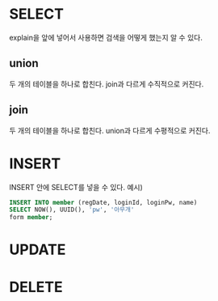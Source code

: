 # SELECT

explain을 앞에 넣어서 사용하면 검색을 어떻게 했는지 알 수 있다.
## union
두 개의 테이블을 하나로 합친다.
join과 다르게 수직적으로 커진다.

## join
두 개의 테이블을 하나로 합친다.
union과 다르게 수평적으로 커진다.

# INSERT

INSERT 안에 SELECT를 넣을 수 있다.
예시)
```SQL
INSERT INTO member (regDate, loginId, loginPw, name)
SELECT NOW(), UUID(), 'pw', '아무개'
form member;
```
# UPDATE
# DELETE


